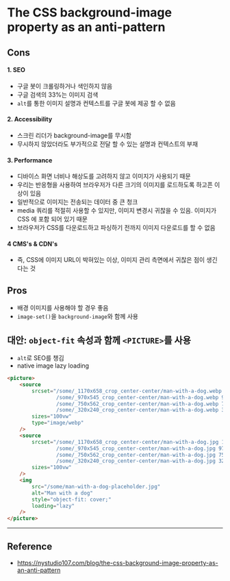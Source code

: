 # The CSS background-image property as an anti-pattern

## Cons
#### 1. SEO 
- 구글 봇이 크롤링하거나 색인하지 않음
- 구글 검색의 33%는 이미지 검색
- `alt`를 통한 이미지 설명과 컨텍스트를 구글 봇에 제공 할 수 없음

#### 2. Accessibility
- 스크린 리더가 background-image를 무시함
- 무시하지 않았더라도 부가적으로 전달 할 수 있는 설명과 컨텍스트의 부재

#### 3. Performance
- 디바이스 화면 너비나 해상도를 고려하지 않고 이미지가 사용되기 때문
- 우리는 반응형을 사용하여 브라우저가 다른 크기의 이미지를 로드하도록 하고픈 이상이 있음
- 일반적으로 이미지는 전송되는 데이터 중 큰 청크
- media 쿼리를 적절히 사용할 수 있지만, 이미지 변경시 귀찮을 수 있음. 이미지가 CSS 에 포함 되어 있기 때문
- 브라우저가 CSS를 다운로드하고 파싱하기 전까지 이미지 다운로드를 할 수 없음

#### 4 CMS's & CDN's
- 즉, CSS에 이미지 URL이 박혀있는 이상, 이미지 관리 측면에서 귀찮은 점이 생긴다는 것

## Pros
- 배경 이미지를 사용해야 할 경우 좋음
- `image-set()`을 `background-image`와 함께 사용

## 대안: `object-fit` 속성과 함께 `<PICTURE>`를 사용
- `alt`로 SEO를 챙김
- native image lazy loading


```html
<picture>
    <source
        srcset="/some/_1170x658_crop_center-center/man-with-a-dog.webp 1170w,
                /some/_970x545_crop_center-center/man-with-a-dog.webp 970w,
                /some/_750x562_crop_center-center/man-with-a-dog.webp 750w,
                /some/_320x240_crop_center-center/man-with-a-dog.webp 320w"
        sizes="100vw"
        type="image/webp"
    />
    <source
        srcset="/some/_1170x658_crop_center-center/man-with-a-dog.jpg 1170w,
                /some/_970x545_crop_center-center/man-with-a-dog.jpg 970w,
                /some/_750x562_crop_center-center/man-with-a-dog.jpg 750w,
                /some/_320x240_crop_center-center/man-with-a-dog.jpg 320w"
        sizes="100vw"
    />
    <img
        src="/some/man-with-a-dog-placeholder.jpg"
        alt="Man with a dog"
        style="object-fit: cover;"
        loading="lazy"
    />
</picture>
```

---
## Reference
- https://nystudio107.com/blog/the-css-background-image-property-as-an-anti-pattern
